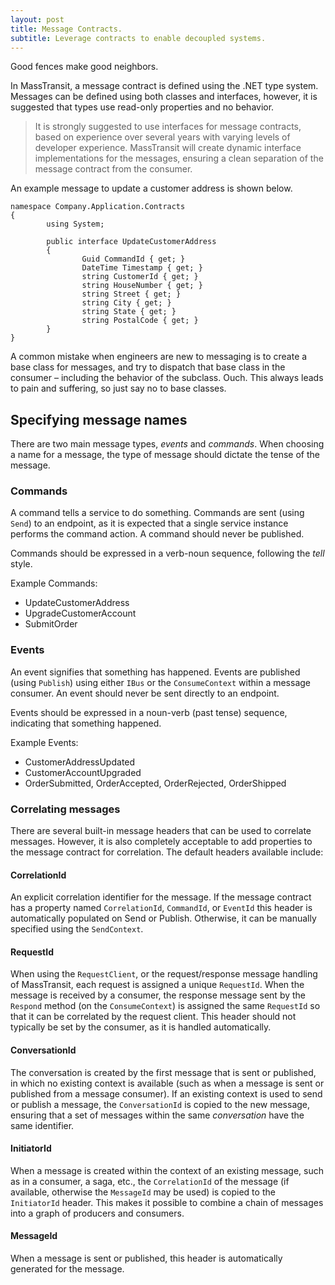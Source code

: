 ```yaml
---
layout: post
title: Message Contracts.
subtitle: Leverage contracts to enable decoupled systems.
---
```


Good fences make good neighbors.

In MassTransit, a message contract is defined using the .NET type system. Messages can be defined using both classes and interfaces, however, it is suggested that types use read-only properties and no behavior.

> It is strongly suggested to use interfaces for message contracts, based on experience over several years with varying levels of developer experience. MassTransit will create dynamic interface implementations for the messages, ensuring a clean separation of the message contract from the consumer.

An example message to update a customer address is shown below.


    namespace Company.Application.Contracts
    {
            using System;

            public interface UpdateCustomerAddress
            {
                    Guid CommandId { get; }
                    DateTime Timestamp { get; }
                    string CustomerId { get; }
                    string HouseNumber { get; }
                    string Street { get; }
                    string City { get; }
                    string State { get; }
                    string PostalCode { get; }
            }
    }

A common mistake when engineers are new to messaging is to create a base class for messages, and try to dispatch that base class in the consumer – including the behavior of the subclass. Ouch. This always leads to pain and suffering, so just say no to base classes.

## Specifying message names

There are two main message types, *events* and *commands*. When choosing a name for a
message, the type of message should dictate the tense of the message.

### Commands


A command tells a service to do something. Commands are sent (using ``Send``) to an endpoint,
as it is expected that a single service instance performs the command action. A command should
never be published.

Commands should be expressed in a verb-noun sequence, following the *tell* style.

Example Commands:

* UpdateCustomerAddress
* UpgradeCustomerAccount
* SubmitOrder

### Events

An event signifies that something has happened. Events are published (using ``Publish``) using
either ``IBus`` or the ``ConsumeContext`` within a message consumer. An event should never be
sent directly to an endpoint.

Events should be expressed in a noun-verb (past tense) sequence, indicating that something happened.

Example Events:

* CustomerAddressUpdated
* CustomerAccountUpgraded
* OrderSubmitted, OrderAccepted, OrderRejected, OrderShipped


### Correlating messages

There are several built-in message headers that can be used to correlate messages. However, it is also
completely acceptable to add properties to the message contract for correlation. The default headers
available include:

#### CorrelationId
  An explicit correlation identifier for the message. If the message contract has a property named
  ``CorrelationId``, ``CommandId``, or ``EventId`` this header is automatically populated on Send
  or Publish. Otherwise, it can be manually specified using the ``SendContext``.

#### RequestId
  When using the ``RequestClient``, or the request/response message handling of MassTransit, each
  request is assigned a unique ``RequestId``. When the message is received by a consumer, the response
  message sent by the ``Respond`` method (on the ``ConsumeContext``) is assigned the same ``RequestId``
  so that it can be correlated by the request client. This header should not typically be set by the
  consumer, as it is handled automatically.

#### ConversationId
  The conversation is created by the first message that is sent or published, in which no existing
  context is available (such as when a message is sent or published from a message consumer). If an
  existing context is used to send or publish a message, the ``ConversationId`` is copied to the
  new message, ensuring that a set of messages within the same *conversation* have the same identifier.

#### InitiatorId
  When a message is created within the context of an existing message, such as in a consumer, a saga, etc.,
  the ``CorrelationId`` of the message (if available, otherwise the ``MessageId`` may be used) is copied
  to the ``InitiatorId`` header. This makes it possible to combine a chain of messages into a graph of
  producers and consumers.

#### MessageId
  When a message is sent or published, this header is automatically generated for the message.
